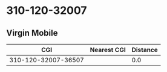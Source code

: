 # 310-120-32007
## Virgin Mobile


| CGI | Nearest CGI | Distance |
|-----|-------------|----------|
| 310-120-32007-36507 |  | 0.0 |
